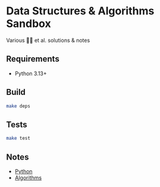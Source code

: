 # Data Structures & Algorithms Sandbox

Various 🥷⏫ et al. solutions & notes

## Requirements

* Python 3.13+

## Build

```sh
make deps
```

## Tests

```sh
make test
```

## Notes

* [Python](docs/python.md)
* [Algorithms](docs/algorithms.md)
